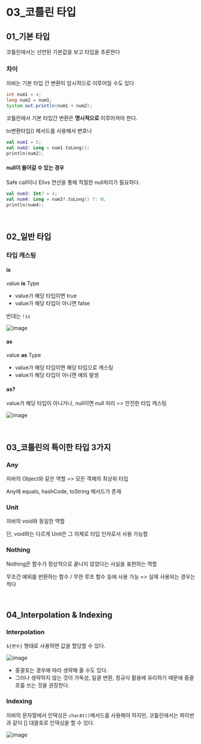 # 03_코틀린 타입

## 01_기본 타입

코틀린에서는 선언된 기본값을 보고 타입을 추론한다

### 차이

자바는 기본 타입 간 변환이 암시적으로 이루어질 수도 있다

```java
int num1 = 4;
long num2 = num1;
System.out.println(num1 + num2);
```



코틀린에서 기본 타입간 변환은 **명시적으로** 이루어져야 한다.

to변환타입() 메서드를 사용해서 변호나

```kotlin
val num1 = 5;
val num2: Long = num1.toLong();
println(num2);
```

#### null이 들어갈 수 있는 경우

Safe call이나 Elivs 연산을 통해 적절한 null처리가 필요하다.

```kotlin
val num3: Int? = 4;
val num4: Long = num3?.toLong() ?: 0L
println(num4);
```

<br>

## 02_일반 타입

### 타입 캐스팅

#### is

value **is** Type

- value가 해당 타입이면 true
- value가 해당 타입이 아니면 false

반대는 `!is`

![image](https://user-images.githubusercontent.com/93081720/198816518-0b80a87b-590b-4244-9a8e-fea9d4e0ca4a.png)

#### as

value **as** Type

- value가 해당 타입이면 해당 타입으로 캐스팅
- value가 해당 타입이 아니면 예외 발생

#### as?

value가 해당 타입이 아니거나, null이면 null 처리 => 안전한 타입 캐스팅

![image](https://user-images.githubusercontent.com/93081720/198816531-ce96fb2a-270b-4a7e-8f3c-e2f26fdbe12c.png)

<br>

## 03_코틀린의 특이한 타입 3가지

### Any

자바의 Object와 같은 역할 => 모든 객체의 최상위 타입

Any에 equals, hashCode, toString 메서드가 존재

### Unit

자바의 void와 동일한 역할

단, void와는 다르게 Unit은 그 자체로 타입 인자로서 사용 가능함

### Nothing

Nothing은 함수가 정상적으로 끝나지 않았다는 사실을 표현하는 역할

무조건 예외를 반환하는 함수 / 무한 루프 함수 등에 사용 가능 => 실제 사용되는 경우는 적다

<br>

## 04_Interpolation & Indexing

### Interpolation 

`${변수}` 형태로 사용하면 값을 할당할 수 있다.

![image](https://user-images.githubusercontent.com/93081720/198816751-22a0a8a9-49ca-4d3f-81dc-bb7f0cb66016.png)

- 중괄호는 경우에 따라 생략해 줄 수도 있다.
-  그러나 생략하지 않는 것이 가독성, 일괄 변환, 정규식 활용에 유리하기 때문에 중괄호를 쓰는 것을 권장한다.

### Indexing

자바의 문자열에서 인덱싱은 `charAt()`메서드를 사용해야 하지만, 코틀린에서는 파이썬과 같이 [] 대괄호로 인덱싱을 할 수 있다.

![image](https://user-images.githubusercontent.com/93081720/198816914-9e926153-17d9-4caf-a3af-cd13131d8518.png)